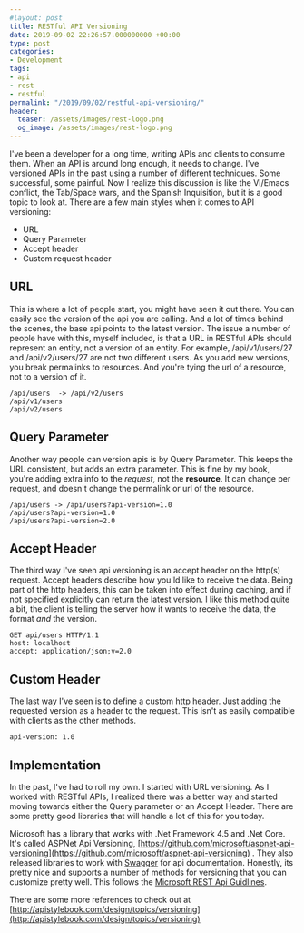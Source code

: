 ```yaml
---
#layout: post
title: RESTful API Versioning
date: 2019-09-02 22:26:57.000000000 +00:00
type: post
categories:
- Development
tags:
- api
- rest
- restful
permalink: "/2019/09/02/restful-api-versioning/"
header:
  teaser: /assets/images/rest-logo.png
  og_image: /assets/images/rest-logo.png
---
```

I've been a developer for a long time, writing APIs and clients to consume them. When an API is around long enough, it needs to change. I've versioned APIs in the past using a number of different techniques. Some successful, some painful. Now I realize this discussion is like the VI/Emacs conflict, the Tab/Space wars, and the Spanish Inquisition, but it is a good topic to look at. There are a few main styles when it comes to API versioning:

- URL
- Query Parameter
- Accept header
- Custom request header

## URL

This is where a lot of people start, you might have seen it out there. You can easily see the version of the api you are calling. And a lot of times behind the scenes, the base api points to the latest version. The issue a number of people have with this, myself included, is that a URL in RESTful APIs should represent an entity, not a version of an entity. For example, /api/v1/users/27 and /api/v2/users/27 are not two different users. As you add new versions, you break permalinks to resources. And you're tying the url of a resource, not to a version of it.

    /api/users  -> /api/v2/users
    /api/v1/users
    /api/v2/users

## Query Parameter

Another way people can version apis is by Query Parameter. This keeps the URL consistent, but adds an extra parameter. This is fine by my book, you're adding extra info to the _request_, not the **resource**. It can change per request, and doesn't change the permalink or url of the resource.

    /api/users -> /api/users?api-version=1.0
    /api/users?api-version=1.0
    /api/users?api-version=2.0

## Accept Header

The third way I've seen api versioning is an accept header on the http(s) request. Accept headers describe how you'ld like to receive the data. Being part of the http headers, this can be taken into effect during caching, and if not specified explicitly can return the latest version. I like this method quite a bit, the client is telling the server how it wants to receive the data, the format _and_ the version.

    GET api/users HTTP/1.1
    host: localhost
    accept: application/json;v=2.0

## Custom Header

The last way I've seen is to define a custom http header. Just adding the requested version as a header to the request. This isn't as easily compatible with clients as the other methods.

    api-version: 1.0

## Implementation

In the past, I've had to roll my own. I started with URL versioning. As I worked with RESTful APIs, I realized there was a better way and started moving towards either the Query parameter or an Accept Header. There are some pretty good libraries that will handle a lot of this for you today.

Microsoft has a library that works with .Net Framework 4.5 and .Net Core. It's called ASPNet Api Versioning, [https://github.com/microsoft/aspnet-api-versioning](https://github.com/microsoft/aspnet-api-versioning) . They also released libraries to work with [Swagger](https://docs.microsoft.com/en-us/aspnet/core/tutorials/web-api-help-pages-using-swagger?view=aspnetcore-2.2) for api documentation. Honestly, its pretty nice and supports a number of methods for versioning that you can customize pretty well. This follows the [Microsoft REST Api Guidlines](https://github.com/Microsoft/api-guidelines/blob/master/Guidelines.md#12-versioning).

There are some more references to check out at [http://apistylebook.com/design/topics/versioning](http://apistylebook.com/design/topics/versioning)
